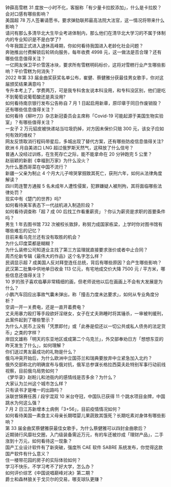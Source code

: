 钟薛高雪糕 31 度放一小时不化，客服称「有少量卡拉胶添加」，什么是卡拉胶？会对口感有哪些影响？  
美国超 78 万人签署请愿书，要求弹劾联邦最高法院大法官，这一情况将带来什么影响？  
请问有那么多清华北大生毕业考进体制内，那么他们在清华北大学习的不属于体制内的专业知识是不是白学了?  
今年我国正式进入退休高峰期，你如何看待我国进入老龄化社会问题？  
奔驰推出付费解锁后轮转向服务，每年收费 4998 元，这一做法是否合理？还有哪些信息值得关注？  
一亿网友保卫平价雪莲冰块，要求所有雪糕明码标价，这将对雪糕行业产生哪些影响？平价雪糕为何消失？  
2022 年第 33 届金曲奖获奖名单公布，崔健、蔡健雅分获最佳男女歌手，你对这届颁奖结果满意吗？  
专升本考上了，学费两万，可是我专科舍友说本科没用，和专科没区别，他们是吃不到葡萄说葡萄酸还是真没用?  
如何看待南京银行发布公告称自 7 月 1 日起启用新章，原印章于同日作废销毁？还有哪些信息值得关注？  
如何看待《柳叶刀》杂志新冠委员会主席称「Covid-19 可能起源于美国生物实验室」？有哪些值得关注？  
一女子 2 万元貂皮被快递站当垃圾扔掉，对方因未保价只赔 300 元，该女子应如何有效的维权？  
网友反馈取消行程码带星后，多城出现了替代方案，还有哪些防疫信息值得关注?  
欧洲 6 月自美进口 LNG 超过俄罗斯天然气，这释放了什么信号？  
普通人没经过训练，在生死存亡之际，能不能拿命在 20 分钟跑完 5 公里？  
赵丽颖的新剧《幸福到万家》为什么没火？  
为什么墨西哥菜在中国不流行？  
新疆一父亲为制止 4 个月大儿子啼哭掌掴致其死亡，获刑六年，如何从法律角度解读？  
四川筠连警方通报 5 名未成年人遭性侵案，犯罪嫌疑人被刑拘，其将面临哪些法律处罚？  
现实中有《楚门的世界》吗?  
如何看待美军表态下一代战机进入制造阶段？  
如何看待调查称「超 7 成 00 后找工作看重薪资」？你认为薪资是求职的首要条件吗？  
男生 1 年去图书馆 732 次被校长致辞，称努力成国家栋梁，上学时你对图书馆有哪些难忘的记忆？  
目前来看乌克兰还有没有取胜的机会？  
为什么印度菜都是糊糊？  
为什么装修公司知道业主找了第三方监理就直接要求涨价或者中止合同？  
周杰伦新专辑《最伟大的作品》这个名字怎么样？  
民调显示超 7 成美国人反对拜登连任总统，背后有哪些原因？会产生哪些影响？  
武汉第二批集中供地单日收金 113 亿元，有宅地成交价大降 7500 元 / 平方米，哪些信息还值得关注？  
10 岁的孩子喜欢临摹非常精细的画，但老师说他以后在画画上不会有大发展是为什么？  
小鹏汽车回应出事故气囊未弹出，称「撞击力度未达要求」，如何从专业角度分析？  
空调一开一关费电，还是一直开着费电？  
丈夫用暴力殴打等手段欲奸淫继女，女子在丈夫熟睡时将其锤杀，一审被判缓刑，此案件起到了哪些警示？  
为什么人民币上没有「凭票即付」或「此券是偿还以一切公共或私人债务的法定货币」之类的字样？  
岸田文雄称「明天的东亚地区或成第二个乌克兰」，外交部奉劝日方「想想东亚的昨天发生了什么」，如何理解？  
你们送过男友最成功的礼物是什么？  
俄乌冲突开始后，为什么欧洲中立国芬兰和瑞典要放弃中立紧急加入北约？  
俄外交部称北约明确宣布与俄对抗，俄军总参谋长格拉西莫夫赴特别军事行动前线视察，目前俄乌局势如何？  
《梦华录》赵盼儿和池衙内的感情线是否多余？为什么？  
大家认为兰州这个城市怎么样？  
只有读书才是唯一的出路吗？  
泳联世锦赛任茜 / 段宇混双 10 米台夺冠，中国队已获得 11 个跳水项目金牌，中国跳水为何这么强？  
7 月 2 日江苏新增本土病例「3+56」，目前疫情情况如何？  
如何看待美国一素食主义母亲长期喂婴儿果蔬致其饿死？长期吃素对身体有哪些影响？  
第 33 届金曲奖蔡健雅获最佳女歌手，为什么蔡健雅可以四封金曲歌后？  
近期骑行风靡社交圈，入门级装备需近万元，有的车还被炒成「理财产品」，二手涨到十万元，如何看待这一现象？  
国产工业设计软件有了新突破，强度所 CAE 软件 SABRE 系统发布，你觉得这款国产软件有什么意义？  
住一楼带花园的房子的实际体验如何？  
学习不快乐，不学习考不了好大学，怎么办？  
如何评价综艺《中国说唱巅峰对决》第二期？  
爵士和森林狼关于戈贝尔的交易，哪支球队更赚？  
